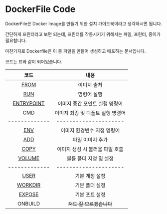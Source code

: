 # DockerFile Code

DockerFile은 Docker Image를 만들기 위한 설치 가이드북이라고 생각하시면 됩니다.

간단하게 프린터라고 보면 되는데, 프린터를 작동시키기 위해서는 파일, 프린터, 종이가 필요합니다. 

마찬가지로 Dockerfile은 이 중 파일을 만들어 생성하고 배포하는 문서입니다.

코드는 표와 같이 되어있습니다.

|코드|내용|
|:---:|:---:|
|[FROM](/server/container/Docker/DockerFile-Code/FROM.md)|이미지 출처|
|[RUN](/server/container/Docker/DockerFile-Code/RUN.md)|명령어 실행|
|[ENTRYPOINT](/server/container/Docker/DockerFile-Code/ENTRYPOINT.md)|이미지 중간 포인트 실행 명령어|
|[CMD](/server/container/Docker/DockerFile-Code/CMD.md)|이미지 최종 및 디폴트 실행 명령어|
|-------------|---------------------|
|[ENV](/server/container/Docker/DockerFile-Code/ENV.md)|이미지 환경변수 지정 명령어|
|[ADD](/server/container/Docker/DockerFile-Code/ADD.md)|파일 이미지 추가|
|[COPY](/server/container/Docker/DockerFile-Code/COPY.md)|이미지 생성 시 불러올 파일 호출|
|[VOLUME](/server/container/Docker/DockerFile-Code/VOLUME.md)|볼륨 폴더 지정 및 설정|
|-------------|---------------------|
|[USER](/server/container/Docker/DockerFile-Code/USER.md)|기본 계정 설정|
|[WORKDIR](/server/container/Docker/DockerFile-Code/WORKDIR.md)|기본 폴더 설정|
|[EXPOSE](/server/container/Docker/DockerFile-Code/EXPOSE.md)|기본 포트 설정|
|ONBUILD|~~저도 잘 모르겠습니다~~|